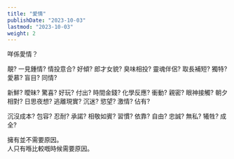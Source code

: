 ```yaml
---
title: "愛情"
publishDate: "2023-10-03"
lastmod: "2023-10-03"
weight: 2
---
```


咩係愛情？<br/>

靚?
一見鍾情?
情投意合?
好傾?
郎才女貌?
臭味相投?
靈魂伴侶?
取長補短?
獨特?
愛慕?
盲目?
同情?

新鮮?
曖昧?
驚喜?
好玩?
付出?
時間金錢?
化學反應?
衝動?
親密?
眼神接觸?
朝夕相對?
日思夜想?
逃離現實?
沉迷?
慾望?
激情?
佔有?

沉沒成本?
包容?
忍耐?
承諾?
相敬如賓?
習慣?
依靠?
自由?
忠誠?
無私?
犧牲?
成全?

擁有並不需要原因。<br/>
人只有喺比較嘅時候需要原因。<br/>
